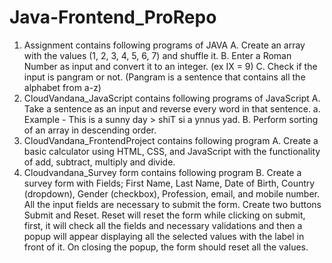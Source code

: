 # Java-Frontend_ProRepo
1. Assignment contains following programs of JAVA
    A. Create an array with the values (1, 2, 3, 4, 5, 6, 7) and shuffle it.
    B. Enter a Roman Number as input and convert it to an integer. (ex IX = 9)
    C. Check if the input is pangram or not. (Pangram is a sentence that contains all the alphabet
       from a-z)
2. CloudVandana_JavaScript contains following programs of JavaScript
    A. Take a sentence as an input and reverse every word in that sentence.
         a. Example - This is a sunny day > shiT si a ynnus yad.
    B. Perform sorting of an array in descending order.
3. CloudVandana_FrontendProject contains following program
    A. Create a basic calculator using HTML, CSS, and JavaScript with the functionality of add,
    subtract, multiply and divide.
4. Cloudvandana_Survey form contains following program
    B. Create a survey form with Fields; First Name, Last Name, Date of Birth, Country (dropdown),
Gender (checkbox), Profession, email, and mobile number. All the input fields are
necessary to submit the form. Create two buttons Submit and Reset. Reset will reset the
form while clicking on submit, first, it will check all the fields and necessary validations and
then a popup will appear displaying all the selected values with the label in front of it. On
closing the popup, the form should reset all the values.
